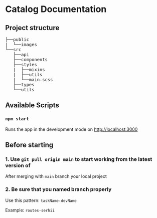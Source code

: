 # Catalog Documentation



## Project structure
<pre>
├──public
|  └──images
└──src
   ├──api
   ├──components
   ├──styles
   |  ├──mixins
   |  ├──utils
   |  └──main.scss
   ├──types
   └──utils
</pre>

## Available Scripts

### `npm start`

Runs the app in the development mode on [http://localhost:3000](http://localhost:3000)

## Before starting

### 1. Use `git pull origin main` to start working from the latest version of

After merging with `main` branch your local project 

### 2. Be sure that you named branch properly 

Use this pattern: `taskName-devName`

Example: `routes-serhii`
